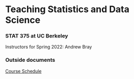 # Teaching Statistics and Data Science
### STAT 375 at UC Berkeley

Instructors for Spring 2022: Andrew Bray


### Outside documents

[Course Schedule](https://docs.google.com/spreadsheets/d/1ftZi113U3z-vkS-BGluGsK0C5SpPnFalI2oaFFJfjVA/edit?usp=sharing)